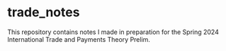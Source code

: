 # trade_notes

This repository contains notes I made in preparation for the Spring 2024 International Trade and Payments Theory Prelim.